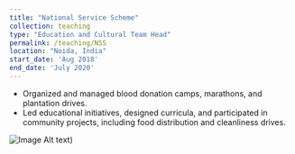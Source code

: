 ```yaml
---
title: "National Service Scheme"
collection: teaching
type: "Education and Cultural Team Head"
permalink: /teaching/NSS
location: "Noida, India"
start_date: 'Aug 2018'
end_date: 'July 2020'
---
```


  * Organized and managed blood donation camps, marathons, and plantation drives.
  * Led educational initiatives, designed curricula, and participated in community projects, including food distribution and cleanliness drives.

![Image Alt text](/_images/teaching1.jpeg "teaching underprivileged children"))
